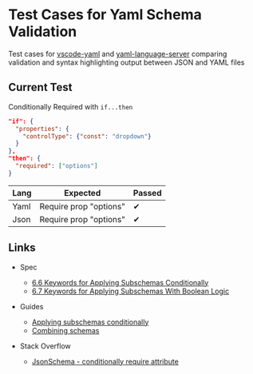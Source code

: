 # Test Cases for Yaml Schema Validation

Test cases for [vscode-yaml](https://github.com/redhat-developer/vscode-yaml) and [yaml-language-server](https://github.com/redhat-developer/yaml-language-server) comparing validation and syntax highlighting output between JSON and YAML files

## Current Test

Conditionally Required with  `if...then`

```json
"if": {
  "properties": {
    "controlType": {"const": "dropdown"}
  }
},
"then": {
  "required": ["options"]
}
```

| Lang | Expected               | Passed |
| ---- | ---------------------- | ------ |
| Yaml | Require prop "options" | ✔      |
| Json | Require prop "options" | ✔      |

## Links

* Spec
  * [6.6 Keywords for Applying Subschemas Conditionally](http://json-schema.org/latest/json-schema-validation.html#rfc.section.6.6)
  * [6.7 Keywords for Applying Subschemas With Boolean Logic](http://json-schema.org/latest/json-schema-validation.html#logic)

* Guides
  * [Applying subschemas conditionally](https://json-schema.org/understanding-json-schema/reference/conditionals.html)
  * [Combining schemas](https://json-schema.org/understanding-json-schema/reference/combining.html)

* Stack Overflow
  * [JsonSchema - conditionally require attribute](https://stackoverflow.com/a/38781027/1366033)

